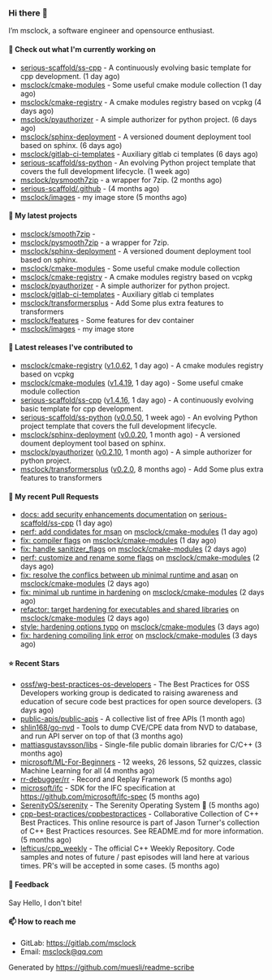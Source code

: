 ### Hi there 👋

I’m msclock, a software engineer and opensource enthusiast.

#### 👷 Check out what I'm currently working on

- [serious-scaffold/ss-cpp](https://github.com/serious-scaffold/ss-cpp) - A continuously evolving basic template for cpp development. (1 day ago)
- [msclock/cmake-modules](https://github.com/msclock/cmake-modules) - Some useful cmake module collection (1 day ago)
- [msclock/cmake-registry](https://github.com/msclock/cmake-registry) - A cmake modules registry based on vcpkg (4 days ago)
- [msclock/pyauthorizer](https://github.com/msclock/pyauthorizer) - A simple authorizer for python project. (6 days ago)
- [msclock/sphinx-deployment](https://github.com/msclock/sphinx-deployment) - A versioned doument deployment tool based on sphinx. (6 days ago)
- [msclock/gitlab-ci-templates](https://github.com/msclock/gitlab-ci-templates) - Auxiliary gitlab ci templates (6 days ago)
- [serious-scaffold/ss-python](https://github.com/serious-scaffold/ss-python) - An evolving Python project template that covers the full development lifecycle. (1 week ago)
- [msclock/pysmooth7zip](https://github.com/msclock/pysmooth7zip) - a wrapper for 7zip. (2 months ago)
- [serious-scaffold/.github](https://github.com/serious-scaffold/.github) -  (4 months ago)
- [msclock/images](https://github.com/msclock/images) - my image store (5 months ago)

#### 🌱 My latest projects

- [msclock/smooth7zip](https://github.com/msclock/smooth7zip) - 
- [msclock/pysmooth7zip](https://github.com/msclock/pysmooth7zip) - a wrapper for 7zip.
- [msclock/sphinx-deployment](https://github.com/msclock/sphinx-deployment) - A versioned doument deployment tool based on sphinx.
- [msclock/cmake-modules](https://github.com/msclock/cmake-modules) - Some useful cmake module collection
- [msclock/cmake-registry](https://github.com/msclock/cmake-registry) - A cmake modules registry based on vcpkg
- [msclock/pyauthorizer](https://github.com/msclock/pyauthorizer) - A simple authorizer for python project.
- [msclock/gitlab-ci-templates](https://github.com/msclock/gitlab-ci-templates) - Auxiliary gitlab ci templates
- [msclock/transformersplus](https://github.com/msclock/transformersplus) - Add Some plus extra features to transformers
- [msclock/features](https://github.com/msclock/features) - Some features for dev container
- [msclock/images](https://github.com/msclock/images) - my image store

#### 🔭 Latest releases I've contributed to

- [msclock/cmake-registry](https://github.com/msclock/cmake-registry) ([v1.0.62](https://github.com/msclock/cmake-registry/releases/tag/v1.0.62), 1 day ago) - A cmake modules registry based on vcpkg
- [msclock/cmake-modules](https://github.com/msclock/cmake-modules) ([v1.4.19](https://github.com/msclock/cmake-modules/releases/tag/v1.4.19), 1 day ago) - Some useful cmake module collection
- [serious-scaffold/ss-cpp](https://github.com/serious-scaffold/ss-cpp) ([v1.4.16](https://github.com/serious-scaffold/ss-cpp/releases/tag/v1.4.16), 1 day ago) - A continuously evolving basic template for cpp development.
- [serious-scaffold/ss-python](https://github.com/serious-scaffold/ss-python) ([v0.0.50](https://github.com/serious-scaffold/ss-python/releases/tag/v0.0.50), 1 week ago) - An evolving Python project template that covers the full development lifecycle.
- [msclock/sphinx-deployment](https://github.com/msclock/sphinx-deployment) ([v0.0.20](https://github.com/msclock/sphinx-deployment/releases/tag/v0.0.20), 1 month ago) - A versioned doument deployment tool based on sphinx.
- [msclock/pyauthorizer](https://github.com/msclock/pyauthorizer) ([v0.2.10](https://github.com/msclock/pyauthorizer/releases/tag/v0.2.10), 1 month ago) - A simple authorizer for python project.
- [msclock/transformersplus](https://github.com/msclock/transformersplus) ([v0.2.0](https://github.com/msclock/transformersplus/releases/tag/v0.2.0), 8 months ago) - Add Some plus extra features to transformers

#### 🔨 My recent Pull Requests

- [docs: add security enhancements documentation](https://github.com/serious-scaffold/ss-cpp/pull/179) on [serious-scaffold/ss-cpp](https://github.com/serious-scaffold/ss-cpp) (1 day ago)
- [perf: add condidates for msan](https://github.com/msclock/cmake-modules/pull/84) on [msclock/cmake-modules](https://github.com/msclock/cmake-modules) (1 day ago)
- [fix: compiler flags](https://github.com/msclock/cmake-modules/pull/82) on [msclock/cmake-modules](https://github.com/msclock/cmake-modules) (1 day ago)
- [fix: handle sanitizer_flags](https://github.com/msclock/cmake-modules/pull/81) on [msclock/cmake-modules](https://github.com/msclock/cmake-modules) (2 days ago)
- [perf: customize and rename some flags](https://github.com/msclock/cmake-modules/pull/80) on [msclock/cmake-modules](https://github.com/msclock/cmake-modules) (2 days ago)
- [fix: resolve the conflics between ub minimal runtime and asan](https://github.com/msclock/cmake-modules/pull/79) on [msclock/cmake-modules](https://github.com/msclock/cmake-modules) (2 days ago)
- [fix: minimal ub runtime in hardening](https://github.com/msclock/cmake-modules/pull/78) on [msclock/cmake-modules](https://github.com/msclock/cmake-modules) (2 days ago)
- [refactor: target hardening for executables and shared libraries](https://github.com/msclock/cmake-modules/pull/77) on [msclock/cmake-modules](https://github.com/msclock/cmake-modules) (2 days ago)
- [style: hardening options typo](https://github.com/msclock/cmake-modules/pull/76) on [msclock/cmake-modules](https://github.com/msclock/cmake-modules) (3 days ago)
- [fix: hardening compiling link error](https://github.com/msclock/cmake-modules/pull/75) on [msclock/cmake-modules](https://github.com/msclock/cmake-modules) (3 days ago)

#### ⭐ Recent Stars

- [ossf/wg-best-practices-os-developers](https://github.com/ossf/wg-best-practices-os-developers) - The Best Practices for OSS Developers working group is dedicated to raising awareness and education of secure code best practices for open source developers. (3 days ago)
- [public-apis/public-apis](https://github.com/public-apis/public-apis) - A collective list of free APIs (1 month ago)
- [shlin168/go-nvd](https://github.com/shlin168/go-nvd) - Tools to dump CVE/CPE data from NVD to database, and run API server on top of that (3 months ago)
- [mattiasgustavsson/libs](https://github.com/mattiasgustavsson/libs) - Single-file public domain libraries for C/C&#43;&#43; (3 months ago)
- [microsoft/ML-For-Beginners](https://github.com/microsoft/ML-For-Beginners) - 12 weeks, 26 lessons, 52 quizzes, classic Machine Learning for all (4 months ago)
- [rr-debugger/rr](https://github.com/rr-debugger/rr) - Record and Replay Framework (5 months ago)
- [microsoft/ifc](https://github.com/microsoft/ifc) - SDK for the IFC specification at https://github.com/microsoft/ifc-spec (5 months ago)
- [SerenityOS/serenity](https://github.com/SerenityOS/serenity) - The Serenity Operating System 🐞 (5 months ago)
- [cpp-best-practices/cppbestpractices](https://github.com/cpp-best-practices/cppbestpractices) - Collaborative Collection of C&#43;&#43; Best Practices. This online resource is part of Jason Turner&#39;s collection of C&#43;&#43; Best Practices resources. See README.md for more information. (5 months ago)
- [lefticus/cpp_weekly](https://github.com/lefticus/cpp_weekly) - The official C&#43;&#43; Weekly Repository. Code samples and notes of future / past episodes will land here at various times. PR&#39;s will be accepted in some cases. (5 months ago)

#### 💬 Feedback

Say Hello, I don't bite!

#### 📫 How to reach me

- GitLab: https://gitlab.com/msclock
- Email: msclock@qq.com

Generated by https://github.com/muesli/readme-scribe
